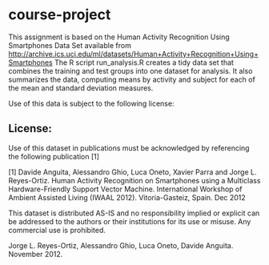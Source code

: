 course-project
==============

This assignment is based on the Human Activity Recognition Using Smartphones Data Set available from
http://archive.ics.uci.edu/ml/datasets/Human+Activity+Recognition+Using+Smartphones
The R script run_analysis.R creates a tidy data set that combines the training and test groups
into one dataset for analysis. It also summarizes the data, computing means by activity and subject
for each of the mean and standard deviation measures.

Use of this data is subject to the following license:

License:
--------
Use of this dataset in publications must be acknowledged by referencing the following publication [1] 

[1] Davide Anguita, Alessandro Ghio, Luca Oneto, Xavier Parra and Jorge L. Reyes-Ortiz. Human Activity Recognition on Smartphones using a Multiclass Hardware-Friendly Support Vector Machine. International Workshop of Ambient Assisted Living (IWAAL 2012). Vitoria-Gasteiz, Spain. Dec 2012

This dataset is distributed AS-IS and no responsibility implied or explicit can be addressed to the authors or their institutions for its use or misuse. Any commercial use is prohibited.

Jorge L. Reyes-Ortiz, Alessandro Ghio, Luca Oneto, Davide Anguita. November 2012.
